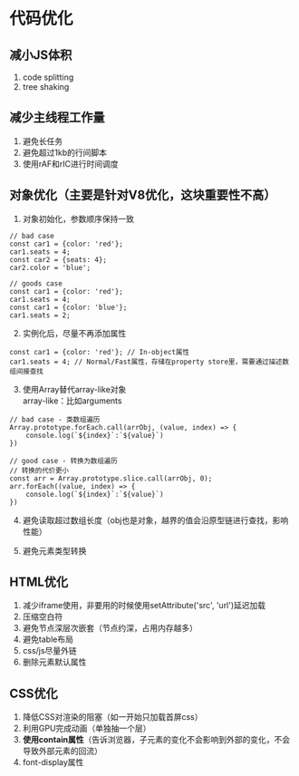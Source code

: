 # 代码优化

## 减小JS体积
1. code splitting
2. tree shaking

## 减少主线程工作量
1. 避免长任务
2. 避免超过1kb的行间脚本
3. 使用rAF和rIC进行时间调度

## 对象优化（主要是针对V8优化，这块重要性不高）
1. 对象初始化，参数顺序保持一致
```
// bad case
const car1 = {color: 'red'};
car1.seats = 4;
const car2 = {seats: 4};
car2.color = 'blue';

// goods case
const car1 = {color: 'red'};
car1.seats = 4;
const car1 = {color: 'blue'};
car1.seats = 2;
```

2. 实例化后，尽量不再添加属性
```
const car1 = {color: 'red'}; // In-object属性
car1.seats = 4; // Normal/Fast属性，存储在property store里，需要通过描述数组间接查找
```

3. 使用Array替代array-like对象  
array-like：比如arguments  
```
// bad case - 类数组遍历
Array.prototype.forEach.call(arrObj, (value, index) => {
    console.log(`${index}`:`${value}`)
})

// good case - 转换为数组遍历
// 转换的代价更小
const arr = Array.prototype.slice.call(arrObj, 0);
arr.forEach((value, index) => {
    console.log(`${index}`:`${value}`)
})
```

4. 避免读取超过数组长度（obj也是对象，越界的值会沿原型链进行查找，影响性能）

5. 避免元素类型转换

## HTML优化
1. 减少iframe使用，非要用的时候使用setAttribute('src', 'url')延迟加载
2. 压缩空白符
3. 避免节点深层次嵌套（节点约深，占用内存越多）
4. 避免table布局
5. css/js尽量外链
6. 删除元素默认属性

## CSS优化
1. 降低CSS对渲染的阻塞（如一开始只加载首屏css）
2. 利用GPU完成动画（单独抽一个层）
3. **使用contain属性**（告诉浏览器，子元素的变化不会影响到外部的变化，不会导致外部元素的回流）
4. font-display属性